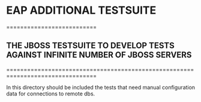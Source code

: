 # EAP ADDITIONAL TESTSUITE
==========================
## THE JBOSS TESTSUITE TO DEVELOP TESTS AGAINST INFINITE NUMBER OF JBOSS SERVERS
================================================================================

In this directory should be included the tests that need manual configuration data for connections to remote dbs.
